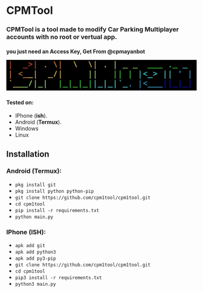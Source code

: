 # CPMTool
<h3>CPMTool is a tool made to modify Car Parking Multiplayer accounts with no root or vertual app.</h3>
<h4>you just need an Access Key, Get From @cpmayanbot

![](./Screenshot_20241229_184732.jpg)

#### Tested on:
- IPhone (**ish**).
- Android (**Termux**).
- Windows
- Linux

## Installation
### Android (Termux):
- `pkg install git`
- `pkg install python python-pip`
- `git clone https://github.com/cpm1tool/cpm1tool.git`
- `cd cpm1tool`
- `pip install -r requirements.txt`
- `python main.py`

### IPhone (ISH):
- `apk add git`
- `apk add python3`
- `apk add py3-pip`
- `git clone https://github.com/cpm1tool/cpm1tool.git`
- `cd cpm1tool`
- `pip3 install -r requirements.txt`
- `python3 main.py`
